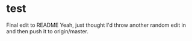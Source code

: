 # test
Final edit to README
Yeah, just thought I'd throw another random edit in and then push it to origin/master.
